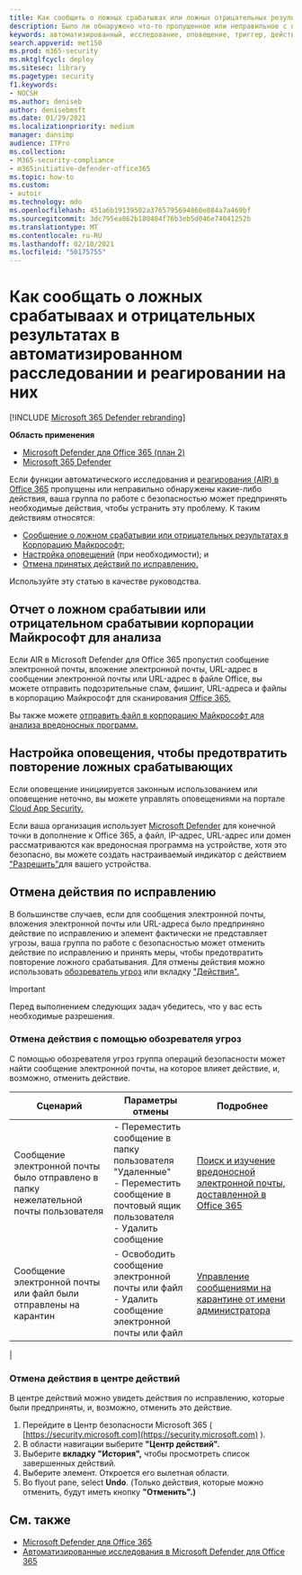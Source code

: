```yaml
---
title: Как сообщить о ложных срабатывах или ложных отрицательных результатах после автоматического исследования в Microsoft Defender для Office 365
description: Было ли обнаружено что-то пропущенное или неправильное с помощью AIR в Microsoft Defender для Office 365? Узнайте, как отправлять ложные срабатываия или ложные отрицательные результаты в корпорацию Майкрософт для анализа.
keywords: автоматизированный, исследование, оповещение, триггер, действие, исправление, ложное срабатываение, ложный отрицательный результат
search.appverid: met150
ms.prod: m365-security
ms.mktglfcycl: deploy
ms.sitesec: library
ms.pagetype: security
f1.keywords:
- NOCSH
ms.author: deniseb
author: denisebmsft
ms.date: 01/29/2021
ms.localizationpriority: medium
manager: dansimp
audience: ITPro
ms.collection:
- M365-security-compliance
- m365initiative-defender-office365
ms.topic: how-to
ms.custom:
- autoir
ms.technology: mdo
ms.openlocfilehash: 451a6b19139502a3765795694860e884a7a469bf
ms.sourcegitcommit: 3dc795ea862b180484f76b3eb5d046e74041252b
ms.translationtype: MT
ms.contentlocale: ru-RU
ms.lasthandoff: 02/10/2021
ms.locfileid: "50175755"
---
```

# <a name="how-to-report-false-positivesnegatives-in-automated-investigation-and-response-capabilities"></a>Как сообщать о ложных срабатываах и отрицательных результатах в автоматизированном расследовании и реагировании на них

[!INCLUDE [Microsoft 365 Defender rebranding](../includes/microsoft-defender-for-office.md)]

**Область применения**
- [Microsoft Defender для Office 365 (план 2)](https://go.microsoft.com/fwlink/?linkid=2148715)
- [Microsoft 365 Defender](https://go.microsoft.com/fwlink/?linkid=2118804)

Если функции автоматического исследования и [реагирования (AIR) в Office 365](automated-investigation-response-office.md) пропущены или неправильно обнаружены какие-либо действия, ваша группа по работе с безопасностью может предпринять необходимые действия, чтобы устранить эту проблему. К таким действиям относятся:

- [Сообщение о ложном срабатывии или отрицательных результатах в Корпорацию Майкрософт;](#report-a-false-positivenegative-to-microsoft-for-analysis)
- [Настройка оповещений](#adjust-an-alert-to-prevent-false-positives-from-recurring) (при необходимости); и
- [Отмена принятых действий по исправлению.](#undo-a-remediation-action)

Используйте эту статью в качестве руководства.

## <a name="report-a-false-positivenegative-to-microsoft-for-analysis"></a>Отчет о ложном срабатывии или отрицательном срабатывии корпорации Майкрософт для анализа

Если AIR в Microsoft Defender для Office 365 пропустил сообщение электронной почты, вложение электронной почты, URL-адрес в сообщении электронной почты или URL-адрес в файле Office, вы можете отправить подозрительные спам, фишинг, URL-адреса и файлы в корпорацию Майкрософт для сканирования [Office 365.](admin-submission.md)

Вы также можете [отправить файл в корпорацию Майкрософт для анализа вредоносных программ.](https://www.microsoft.com/wdsi/filesubmission)

## <a name="adjust-an-alert-to-prevent-false-positives-from-recurring"></a>Настройка оповещения, чтобы предотвратить повторение ложных срабатывающих

Если оповещение инициируется законным использованием или оповещение неточно, вы можете управлять оповещениями на портале [Cloud App Security.](https://docs.microsoft.com/cloud-app-security/managing-alerts)

Если ваша организация использует [Microsoft Defender](https://docs.microsoft.com/windows/security/threat-protection) для конечной точки в дополнение к Office 365, а файл, IP-адрес, URL-адрес или домен рассматриваются как вредоносная программа на устройстве, хотя это безопасно, вы можете создать настраиваемый индикатор с действием ["Разрешить"](https://docs.microsoft.com/windows/security/threat-protection/microsoft-defender-atp/manage-indicators)для вашего устройства.

## <a name="undo-a-remediation-action"></a>Отмена действия по исправлению

В большинстве случаев, если для сообщения электронной почты, вложения электронной почты или URL-адреса было предприняно действие по исправлению и элемент фактически не представляет угрозы, ваша группа по работе с безопасностью может отменить действие по исправлению и принять меры, чтобы предотвратить повторение ложного срабатывания. Для отмены действия можно использовать [обозреватель угроз](#undo-an-action-using-threat-explorer) или вкладку ["Действия".](#undo-an-action-in-the-action-center)

> [!IMPORTANT]
> Перед выполнением следующих задач убедитесь, что у вас есть необходимые разрешения.

### <a name="undo-an-action-using-threat-explorer"></a>Отмена действия с помощью обозревателя угроз

С помощью обозревателя угроз группа операций безопасности может найти сообщение электронной почты, на которое влияет действие, и, возможно, отменить действие.

|Сценарий|Параметры отмены|Подробнее|
|---|---|---|
|Сообщение электронной почты было отправлено в папку нежелательной почты пользователя|- Переместить сообщение в папку пользователя "Удаленные"<br/>- Переместить сообщение в почтовый ящик пользователя<br/>- Удалить сообщение|[Поиск и изучение вредоносной электронной почты, доставленной в Office 365](investigate-malicious-email-that-was-delivered.md)|
|Сообщение электронной почты или файл были отправлены на карантин|- Освободить сообщение электронной почты или файл<br/>- Удалить сообщение электронной почты или файл|[Управление сообщениями на карантине от имени администратора](manage-quarantined-messages-and-files.md)|
|

### <a name="undo-an-action-in-the-action-center"></a>Отмена действия в центре действий

В центре действий можно увидеть действия по исправлению, которые были предприняты, и, возможно, отменить это действие.

1. Перейдите в Центр безопасности Microsoft 365 ( [https://security.microsoft.com](https://security.microsoft.com) ).
2. В области навигации выберите **"Центр действий".** 
3. Выберите **вкладку "История",** чтобы просмотреть список завершенных действий.
4. Выберите элемент. Откроется его вылетная области. 
5. Во flyout pane, select **Undo**. (Только действия, которые можно отменить, будут иметь кнопку **"Отменить".)**

## <a name="see-also"></a>См. также

- [Microsoft Defender для Office 365](office-365-atp.md)
- [Автоматизированные исследования в Microsoft Defender для Office 365](office-365-air.md)
